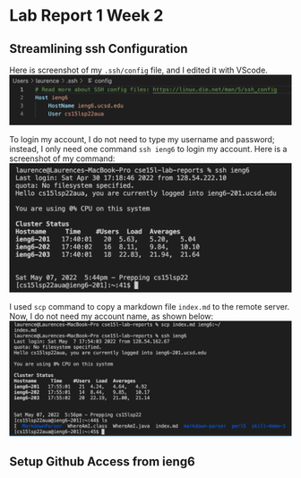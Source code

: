 # Lab Report 1 Week 2
## Streamlining ssh Configuration
Here is screenshot of my `.ssh/config` file, and I edited it with VScode.\
![Config](Config.png)

To login my account, I do not need to type my username and password; instead, I only need one command `ssh ieng6` to login my account. Here is a screenshot of my command:\
![Login](Login.png)

I used `scp` command to copy a markdown file `index.md` to the remote server. Now, I do not need my account name, as shown below:\
![Copy](Copy.png)

## Setup Github Access from ieng6
